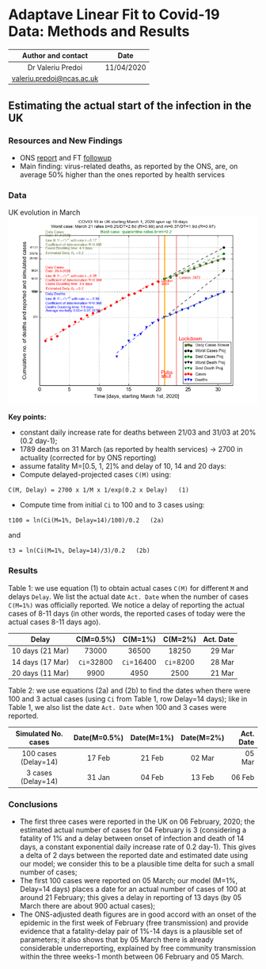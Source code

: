 # Adaptave Linear Fit to Covid-19 Data: Methods and Results

Author and contact   |  Date
:-------------------:|:---------:
Dr Valeriu Predoi    | 11/04/2020
<valeriu.predoi@ncas.ac.uk> |

## Estimating the actual start of the infection in the UK

### Resources and New Findings
 - ONS [report](https://www.ons.gov.uk/peoplepopulationandcommunity/birthsdeathsandmarriages/deaths/bulletins/deathsregisteredweeklyinenglandandwalesprovisional/weekending3april2020#main-points) and FT [followup](https://www.ft.com/content/99220450-b0f2-4779-a768-90d199d1348c?fbclid=IwAR0yVcflr0wwfD4pyIqjqGiXl_YLqFR8TtXZcepi8UoAU-tlaZFFWQIcV3Y)
- Main finding: virus-related deaths, as reported by the ONS, are, on average 50%
  higher than the ones reported by health services

### Data
UK evolution in March
![march](https://github.com/valeriupredoi/COVID-19_LINEAR/blob/master/anciliaries/country_plots_03-2020/uk_evolution_20-03_31-03_2020/31-03.png)

**Key points:**

- constant daily increase rate for deaths between 21/03 and 31/03 at 20% (0.2 day-1);
- 1789 deaths on 31 March (as reported by health services) -> 2700 in actuality (corrected for by ONS
  reporting)
- assume fatality M=[0.5, 1, 2]% and delay of 10, 14 and 20 days:
- Compute delayed-projected cases `C(M)` using:

```
C(M, Delay) = 2700 x 1/M x 1/exp(0.2 x Delay)   (1)
```

- Compute time from initial `Ci` to 100 and to 3 cases using:

```
t100 = ln(Ci(M=1%, Delay=14)/100)/0.2   (2a)
```
and
```
t3 = ln(Ci(M=1%, Delay=14)/3)/0.2   (2b)
```

### Results

Table 1: we use equation (1) to obtain actual cases `C(M)` for different `M` and delays `Delay`.
We list the actual date `Act. Date` when the number of cases `C(M=1%)` was officially reported.
We notice a delay of reporting the actual cases of 8-11 days (in other words, the reported cases of today were
the actual cases 8-11 days ago).

Delay  | C(M=0.5%) | C(M=1%) | C(M=2%) | Act. Date
:-----:|:---------:|:-------:|:-------:|-----------:
10 days (21 Mar) | 73000 | 36500 | 18250 | 29 Mar
14 days (17 Mar) | `Ci`=32800 | `Ci`=16400 | `Ci`=8200 | 28 Mar
20 days (11 Mar) | 9900 | 4950 | 2500 | 21 Mar

Table 2: we use equations (2a) and (2b) to find the dates when there were 100 and 3 actual cases
(using `Ci` from Table 1, row Delay=14 days); like in Table 1, we also list the date `Act. Date` when 100 and 3
cases were reported.

Simulated No. cases | Date(M=0.5%) | Date(M=1%) | Date(M=2%) | Act. Date
:------------------:|:------------:|:----------:|:----------:|-----------:
100 cases (Delay=14) | 17 Feb | 21 Feb | 02 Mar    | 05 Mar |
3 cases (Delay=14) | 31 Jan  | 04 Feb | 13 Feb | 06 Feb |

### Conclusions

- The first three cases were reported in the UK on 06 February, 2020; the estimated
  actual number of cases for 04 February is 3 (considering a fatality
  of 1% and a delay between onset of infection and death of 14 days, a constant exponential
  daily increase rate of 0.2 day-1). This gives a delta of 2 days between the reported date and
  estimated date using our model; we consider this to be a plausible time delta for such a small number of cases;
- The first 100 cases were reported on 05 March; our model (M=1%, Delay=14 days) places a date for an actual
  number of cases of 100 at around 21 February; this gives a delay in reporting of 13 days (by 05 March there are about 900 actual cases);
- The ONS-adjusted death figures are in good accord with an onset of the epidemic in the first week of February (free transmission)
  and provide evidence that a fatality-delay pair of 1%-14 days is a plausible set of parameters; it also shows that
  by 05 March there is already considerable underreporting, explained by free community transmission within the three weeks-1 month between 06   February and 05 March.
